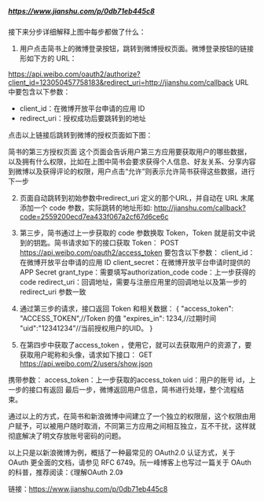 ##### https://www.jianshu.com/p/0db71eb445c8

接下来分步详细解释上图中每步都做了什么：

1. 用户点击简书上的微博登录按钮，跳转到微博授权页面。微博登录按钮的链接形如下方的 URL：

  https://api.weibo.com/oauth2/authorize?client_id=123050457758183&redirect_uri=http://jianshu.com/callback
URL 中要包含以下参数：
* client_id：在微博开放平台申请的应用 ID
* redirect_uri：授权成功后要跳转到的地址

点击以上链接后跳转到微博的授权页面如下图：

简书的第三方授权页面
这个页面会告诉用户第三方应用要获取用户的哪些数据，以及拥有什么权限，比如在上图中简书会要求获得个人信息、好友关系、分享内容到微博以及获得评论的权限，用户点击“允许”则表示允许简书获得这些数据，进行下一步

2. 页面自动跳转到初始参数中redirect_uri 定义的那个URL，并自动在 URL 末尾添加一个 code 参数，实际跳转的地址形如:
 http://jianshu.com/callback?code=2559200ecd7ea433f067a2cf67d6ce6c

3. 第三步，简书通过上一步获取的 code 参数换取 Token，Token 就是前文中说到的钥匙。简书请求如下的接口获取 Token：
POST https://api.weibo.com/oauth2/access_token
要包含以下参数：
client_id：在微博开放平台申请的应用 ID
client_secret：在微博开放平台申请时提供的APP Secret
grant_type：需要填写authorization_code
code：上一步获得的 code
redirect_uri：回调地址，需要与注册应用里的回调地址以及第一步的 redirect_uri 参数一致

4. 通过第三步的请求，接口返回 Token 和相关数据：
{
 "access_token": "ACCESS_TOKEN",//Token 的值
 "expires_in": 1234,//过期时间
 "uid":"12341234"//当前授权用户的UID。
}

5. 在第四步中获取了access_token ，使用它，就可以去获取用户的资源了，要获取用户昵称和头像，请求如下接口：
GET https://api.weibo.com/2/users/show.json

携带参数：
access_token：上一步获取的access_token
uid：用户的账号 id，上一步的接口有返回
最后一步，微博返回用户信息，简书进行处理，整个流程结束。

通过以上的方式，在简书和新浪微博中间建立了一个独立的权限层，这个权限由用户赋予，可以被用户随时取消，不同第三方应用之间相互独立，互不干扰，这样就彻底解决了明文存放账号密码的问题。

以上只是以新浪微博为例，概括了一种最常见的 OAuth2.0 认证方式，关于 OAuth 更全面的文档，请参见 RFC 6749。阮一峰博客上也写过一篇关于 OAuth 的科普，推荐阅读：《理解OAuth 2.0》

链接：https://www.jianshu.com/p/0db71eb445c8